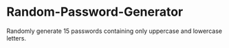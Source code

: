 # Random-Password-Generator
Randomly generate 15 passwords containing only uppercase and lowercase letters.
